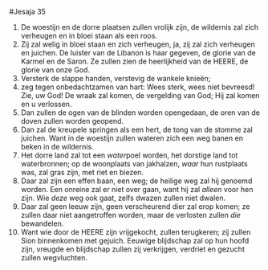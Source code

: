 #Jesaja 35
1. De woestijn en de dorre plaatsen zullen vrolijk zijn, de wildernis zal zich verheugen en in bloei staan als een roos. 
2. Zij zal welig in bloei staan en zich verheugen, ja, zij zal zich verheugen en juichen. De luister van de Libanon is haar gegeven, de glorie van de Karmel en de Saron. Ze zullen zien de heerlijkheid van de HEERE, de glorie van onze God. 
3. Versterk de slappe handen, verstevig de wankele knieën; 
4. zeg tegen onbedachtzamen van hart: Wees sterk, wees niet bevreesd! Zie, uw God! De wraak zal komen, de vergelding van God; Híj zal komen en u verlossen. 
5. Dan zullen de ogen van de blinden worden opengedaan, de oren van de doven zullen worden geopend. 
6. Dan zal de kreupele springen als een hert, de tong van de stomme zal juichen. Want in de woestijn zullen wateren zich een weg banen en beken in de wildernis. 
7. Het dorre land zal tot een *water*poel worden, het dorstige land tot waterbronnen; op de woonplaats van jakhalzen, *waar* hun rustplaats was, zal gras zijn, met riet en biezen. 
8. Daar zal zijn een effen baan, een weg; de heilige weg zal hij genoemd worden. Een onreine zal er niet over gaan, want hij zal *alleen* voor hen zijn. Wie *deze* weg ook gaat, zelfs dwazen zullen niet dwalen. 
9. Daar zal geen leeuw zijn, geen verscheurend dier zal erop komen; ze zullen daar niet aangetroffen worden, maar de verlosten zullen *die* bewandelen. 
10. Want wie door de HEERE zijn vrijgekocht, zullen terugkeren; zij zullen Sion binnenkomen met gejuich. Eeuwige blijdschap zal op hun hoofd zijn, vreugde en blijdschap zullen zij verkrijgen, verdriet en gezucht zullen wegvluchten.

